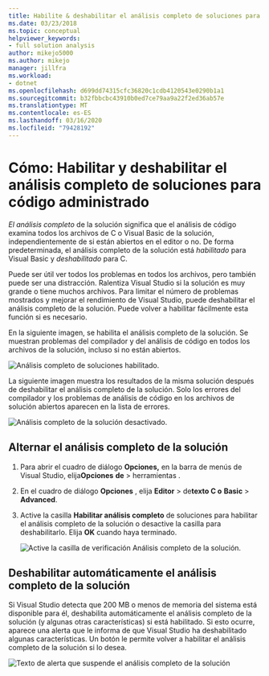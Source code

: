 ```yaml
---
title: Habilite & deshabilitar el análisis completo de soluciones para código administrado
ms.date: 03/23/2018
ms.topic: conceptual
helpviewer_keywords:
- full solution analysis
author: mikejo5000
ms.author: mikejo
manager: jillfra
ms.workload:
- dotnet
ms.openlocfilehash: d699dd74315cfc36820c1cdb4120543e0290b1a1
ms.sourcegitcommit: b32fbbcbc43910b0ed7ce79aa9a22f2ed36ab57e
ms.translationtype: MT
ms.contentlocale: es-ES
ms.lasthandoff: 03/16/2020
ms.locfileid: "79428192"
---
```

# <a name="how-to-enable-and-disable-full-solution-analysis-for-managed-code"></a>Cómo: Habilitar y deshabilitar el análisis completo de soluciones para código administrado

*El análisis completo* de la solución significa que el análisis de código examina todos los archivos de C o Visual Basic de la solución, independientemente de si están abiertos en el editor o no. De forma predeterminada, el análisis completo de la solución está *habilitado* para Visual Basic y *deshabilitado* para C.

Puede ser útil ver todos los problemas en todos los archivos, pero también puede ser una distracción. Ralentiza Visual Studio si la solución es muy grande o tiene muchos archivos. Para limitar el número de problemas mostrados y mejorar el rendimiento de Visual Studio, puede deshabilitar el análisis completo de la solución. Puede volver a habilitar fácilmente esta función si es necesario.

En la siguiente imagen, se habilita el análisis completo de la solución. Se muestran problemas del compilador y del análisis de código en todos los archivos de la solución, incluso si no están abiertos.

![Análisis completo de soluciones habilitado.](../code-quality/media/fsa_enabled.png)

La siguiente imagen muestra los resultados de la misma solución después de deshabilitar el análisis completo de la solución. Solo los errores del compilador y los problemas de análisis de código en los archivos de solución abiertos aparecen en la lista de errores.

![Análisis completo de la solución desactivado.](../code-quality/media/fsa_disabled.png)

## <a name="toggle-full-solution-analysis"></a>Alternar el análisis completo de la solución

1. Para abrir el cuadro de diálogo **Opciones,** en la barra de menús de Visual Studio, elija**Opciones** **de** > herramientas .

1. En el cuadro de diálogo **Opciones** , elija **Editor** > de**texto C o** **Basic** > **Advanced**.

1. Active la casilla **Habilitar análisis completo** de soluciones para habilitar el análisis completo de la solución o desactive la casilla para deshabilitarlo. Elija **OK** cuando haya terminado.

   ![Active la casilla de verificación Análisis completo de la solución.](../code-quality/media/options-enable-full-solution-analysis.png)

## <a name="automatically-disable-full-solution-analysis"></a>Deshabilitar automáticamente el análisis completo de la solución

Si Visual Studio detecta que 200 MB o menos de memoria del sistema está disponible para él, deshabilita automáticamente el análisis completo de la solución (y algunas otras características) si está habilitado. Si esto ocurre, aparece una alerta que le informa de que Visual Studio ha deshabilitado algunas características. Un botón le permite volver a habilitar el análisis completo de la solución si lo desea.

![Texto de alerta que suspende el análisis completo de la solución](../code-quality/media/fsa_alert.png)
